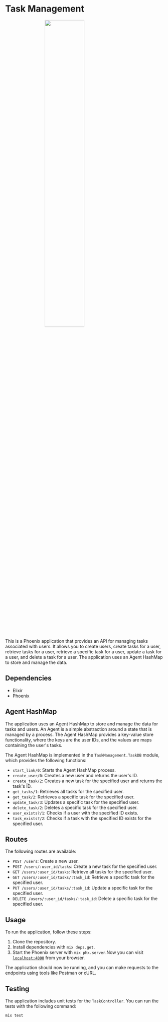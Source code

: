 # Task Management
<img src="https://inspired.consulting/wp-content/uploads/2021/06/elixirlogo-768x576.png" style="display: block;
  margin-left: auto;
  margin-right: auto;
  width: 50%;">

This is a Phoenix application that provides an API for managing tasks associated with users. It allows you to create users, create tasks for a user, retrieve tasks for a user, retrieve a specific task for a user, update a task for a user, and delete a task for a user. The application uses an Agent HashMap to store and manage the data.

## Dependencies

- Elixir
- Phoenix

## Agent HashMap

The application uses an Agent HashMap to store and manage the data for tasks and users. An Agent is a simple abstraction around a state that is managed by a process. The Agent HashMap provides a key-value store functionality, where the keys are the user IDs, and the values are maps containing the user's tasks.

The Agent HashMap is implemented in the `TaskManagement.TaskDB` module, which provides the following functions:

- `start_link/0`: Starts the Agent HashMap process.
- `create_user/0`: Creates a new user and returns the user's ID.
- `create_task/2`: Creates a new task for the specified user and returns the task's ID.
- `get_tasks/1`: Retrieves all tasks for the specified user.
- `get_task/2`: Retrieves a specific task for the specified user.
- `update_task/3`: Updates a specific task for the specified user.
- `delete_task/2`: Deletes a specific task for the specified user.
- `user_exists?/1`: Checks if a user with the specified ID exists.
- `task_exists?/2`: Checks if a task with the specified ID exists for the specified user.

## Routes

The following routes are available:

- `POST /users`: Create a new user.
- `POST /users/:user_id/tasks`: Create a new task for the specified user.
- `GET /users/:user_id/tasks`: Retrieve all tasks for the specified user.
- `GET /users/:user_id/tasks/:task_id`: Retrieve a specific task for the specified user.
- `PUT /users/:user_id/tasks/:task_id`: Update a specific task for the specified user.
- `DELETE /users/:user_id/tasks/:task_id`: Delete a specific task for the specified user.

## Usage

To run the application, follow these steps:

1. Clone the repository.
2. Install dependencies with `mix deps.get`.
3. Start the Phoenix server with `mix phx.server`.Now you can visit [`localhost:4000`](http://localhost:4000) from your browser.

The application should now be running, and you can make requests to the endpoints using tools like Postman or cURL.

## Testing

The application includes unit tests for the `TaskController`. You can run the tests with the following command:

```
mix test
```